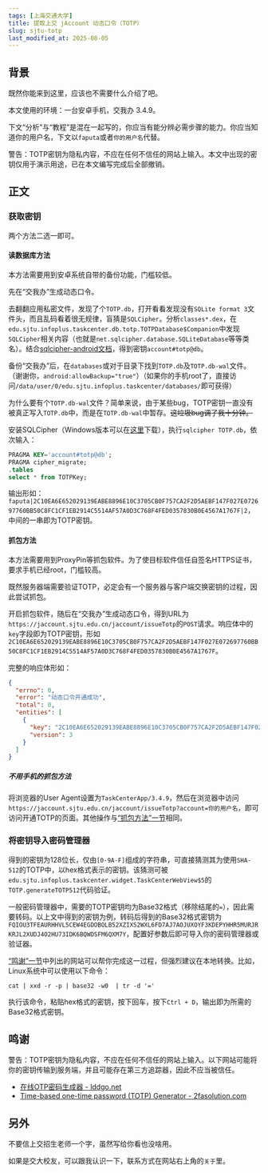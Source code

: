 ```yaml
---
tags: [上海交通大学]
title: 提取上交 jAccount 动态口令（TOTP）
slug: sjtu-totp
last_modified_at: 2025-08-05
---
```


## 背景

既然你能来到这里，应该也不需要什么介绍了吧。

本文使用的环境：一台安卓手机，交我办 3.4.9。

下文“分析”与“教程”是混在一起写的，你应当有能分辨必需步骤的能力。你应当知道你的用户名，下文以`faputa`或者`你的用户名`代替。

警告：TOTP密钥为隐私内容，不应在任何不信任的网站上输入。本文中出现的密钥仅用于演示用途，已在本文编写完成后全部撤销。

## 正文

### 获取密钥

两个方法二选一即可。

#### 读数据库方法

本方法需要用到安卓系统自带的备份功能，门槛较低。

先在“交我办”生成动态口令。

去翻翻应用私密文件，发现了个`TOTP.db`，打开看看发现没有`SQLite format 3`文件头，而且乱码看着很无规律，盲猜是`SQLCipher`。分析`classes*.dex`，在`edu.sjtu.infoplus.taskcenter.db.totp.TOTPDatabase$Companion`中发现`SQLCipher`相关内容（也就是`net.sqlcipher.database.SQLiteDatabase`等等类名）。结合[sqlcipher-android文档](https://github.com/sqlcipher/sqlcipher-android?tab=readme-ov-file#sqlcipher-for-android-room-integration)，得到密钥`account#totp@db`。

备份“交我办”后，在`databases`或对于目录下找到`TOTP.db`及`TOTP.db-wal`文件。（谢谢你，`android:allowBackup="true"`）（如果你的手机root了，直接访问`/data/user/0/edu.sjtu.infoplus.taskcenter/databases/`即可获得）

为什么要有个`TOTP.db-wal`文件？简单来说，由于某些bug，TOTP密钥一直没有被真正写入`TOTP.db`中，而是在`TOTP.db-wal`中暂存。<del>这垃圾bug调了我十分钟。</del>

安装SQLCipher（Windows版本可以在[这里](https://github.com/QQBackup/sqlcipher-github-actions/releases/tag/latest)下载），执行`sqlcipher TOTP.db`，依次输入：

```sql
PRAGMA KEY='account#totp@db';
PRAGMA cipher_migrate;
.tables
select * from TOTPKey;
```

输出形如：`faputa|2C10EA6E652029139EABE8896E10C3705CB0F757CA2F2D5AEBF147F027E072697760BB50C8FC1CF1EB2914C5514AF57A0D3C768F4FED0357830B0E4567A1767F|2`，中间的一串即为TOTP密钥。

#### 抓包方法

本方法需要用到ProxyPin等抓包软件。为了使目标软件信任自签名HTTPS证书，要求手机已经root，门槛较高。

既然服务器端需要验证TOTP，必定会有一个服务器与客户端交换密钥的过程，因此尝试抓包。

开启抓包软件，随后在“交我办”生成动态口令，得到URL为`https://jaccount.sjtu.edu.cn/jaccount/issueTotp`的`POST`请求。响应体中的`key`字段即为TOTP密钥，形如`2C10EA6E652029139EABE8896E10C3705CB0F757CA2F2D5AEBF147F027E072697760BB50C8FC1CF1EB2914C5514AF57A0D3C768F4FED0357830B0E4567A1767F`。

完整的响应体形如：

```json
{
  "errno": 0,
  "error": "动态口令开通成功",
  "total": 0,
  "entities": [
    {
      "key": "2C10EA6E652029139EABE8896E10C3705CB0F757CA2F2D5AEBF147F027E072697760BB50C8FC1CF1EB2914C5514AF57A0D3C768F4FED0357830B0E4567A1767F",
      "version": 3
    }
  ]
}
```

##### 不用手机的抓包方法

将浏览器的User Agent设置为`TaskCenterApp/3.4.9`，然后在浏览器中访问`https://jaccount.sjtu.edu.cn/jaccount/issueTotp?account=你的用户名`，即可访问开通TOTP的页面。其他操作与[“抓包方法”一节](#抓包方法)相同。

### 将密钥导入密码管理器

得到的密钥为128位长，仅由`[0-9A-F]`组成的字符串，可直接猜测其为使用`SHA-512`的TOTP中，以hex格式表示的密钥。该猜测可被`edu.sjtu.infoplus.taskcenter.widget.TaskCenterWebView$5`的`TOTP.generateTOTP512`代码验证。

一般密码管理器中，需要的TOTP密钥均为Base32格式（移除结尾的`=`），因此需要转码。以上文中得到的密钥为例，转码后得到的Base32格式密钥为`FQIOU3TFEAURHHVL5CEW4EGDOBOLB52XZIXS2WXL6FD7AJ7AOJUXOYF3KDEPYHHR5MURJRKRJL2XUDJ4O2HU73IDK6BQWDSFM6QXM7Y`，配置好参数后即可导入你的密码管理器或验证器。

[“鸣谢”一节](#鸣谢)中列出的网站可以帮你完成这一过程，但强烈建议在本地转换。比如，Linux系统中可以使用以下命令：

`cat | xxd -r -p | base32 -w0  | tr -d '='`

执行该命令，粘贴hex格式的密钥，按下回车，按下`Ctrl + D`，输出即为所需的Base32格式密钥。

## 鸣谢

警告：TOTP密钥为隐私内容，不应在任何不信任的网站上输入。以下网站可能将你的密钥传输到服务端，并且可能存在第三方追踪器，因此不应当被信任。

- [在线OTP密码生成器 - lddgo.net](https://www.lddgo.net/encrypt/otp-code-generate)
- [Time-based one-time password (TOTP) Generator - 2fasolution.com](https://2fasolution.com/totp.html)

## 另外

不要信上交招生老师一个字，虽然写给你看也没啥用。

如果是交大校友，可以跟我认识一下，联系方式在网站右上角的`关于`里。
